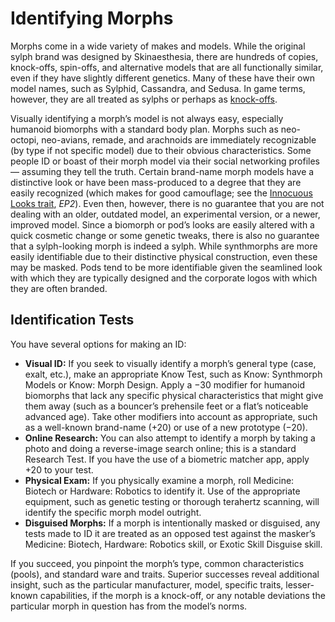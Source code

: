 # Identifying Morphs

Morphs come in a wide variety of makes and models. While the original sylph brand was designed by Skinaesthesia, there are hundreds of copies, knock-offs, spin-offs, and alternative models that are all functionally similar, even if they have slightly different genetics. Many of these have their own model names, such as Sylphid, Cassandra, and Sedusa. In game terms, however, they are all treated as sylphs or perhaps as [knock-offs](./09-knock-offs.md).

Visually identifying a morph’s model is not always easy, especially humanoid biomorphs with a standard body plan. Morphs such as neo-octopi, neo-avians, remade, and arachnoids are immediately recognizable (by type if not specific model) due to their obvious characteristics. Some people ID or boast of their morph model via their social networking profiles — assuming they tell the truth. Certain brand-name morph models have a distinctive look or have been mass-produced to a degree that they are easily recognized (which makes for good camouflage; see the [Innocuous Looks trait](../../../04/28-traits.md#innocuous-looks), _EP2_). Even then, however, there is no guarantee that you are not dealing with an older, outdated model, an experimental version, or a newer, improved model. Since a biomorph or pod’s looks are easily altered with a quick cosmetic change or some genetic tweaks, there is also no guarantee that a sylph-looking morph is indeed a sylph. While synthmorphs are more easily identifiable due to their distinctive physical construction, even these may be masked. Pods tend to be more identifiable given the seamlined look with which they are typically designed and the corporate logos with which they are often branded.

## Identification Tests

You have several options for making an ID:

- **Visual ID:** If you seek to visually identify a morph’s general type (case, exalt, etc.), make an appropriate Know Test, such as Know: Synthmorph Models or Know: Morph Design. Apply a −30 modifier for humanoid biomorphs that lack any specific physical characteristics that might give them away (such as a bouncer’s prehensile feet or a flat’s noticeable advanced age). Take other modifiers into account as appropriate, such as a well-known brand-name (+20) or use of a new prototype (−20).
- **Online Research:** You can also attempt to identify a morph by taking a photo and doing a reverse-image search online; this is a standard Research Test. If you have the use of a biometric matcher app, apply +20 to your test.
- **Physical Exam:** If you physically examine a morph, roll Medicine: Biotech or Hardware: Robotics to identify it. Use of the appropriate equipment, such as genetic testing or thorough terahertz scanning, will identify the specific morph model outright.
- **Disguised Morphs:** If a morph is intentionally masked or disguised, any tests made to ID it are treated as an opposed test against the masker’s Medicine: Biotech, Hardware: Robotics skill, or Exotic Skill Disguise skill.

If you succeed, you pinpoint the morph’s type, common characteristics (pools), and standard ware and traits. Superior successes reveal additional insight, such as the particular manufacturer, model, specific traits, lesser-known capabilities, if the morph is a knock-off, or any notable deviations the particular morph in question has from the model’s norms.
